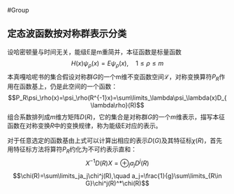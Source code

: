 #Group 
## 定态波函数按对称群表示分类
设哈密顿量与时间无关，能级E是m重简并，本征函数是标量函数
$$H(x)\psi_\rho(x)=E\psi_\rho(x),\quad 1\le \rho\le m$$
本真嘎哈呢书的集合假设对称群$G$的一个m维不变函数空间$\mathscr{L}$，对称变换算符$P_R$作用在函数基上，仍是此空间的一个函数：
$$P_R\psi_\rho(x)=\psi_\rho(R^{-1}x)=\sum\limits_\lambda\psi_\lambda(x)D_{\lambda\rho}(R)$$
组合系数排列成$m$维方矩阵$D(R)$，它的集合是对称群$G$的一个$m$维表示，描写本征函数在对称变换$R$中的变换规律，称为能级E对应的表示。

对于任意选定的函数基由上式可以计算出相应的表示$D(G)$及其特征标$\chi(R)$，首先用特征标方法将算符$P_R$约化为不可约表示直和：
$$X^{-1}D(R)X=\oplus_ja_jD^j(R)$$
$$\chi(R)=\sum\limits_ja_j\chi^j(R),\quad a_j=\frac{1}{g}\sum\limits_{R\in G}\chi^j(R)^*\chi(R)$$
